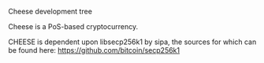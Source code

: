 
Cheese development tree

Cheese is a PoS-based cryptocurrency.

CHEESE is dependent upon libsecp256k1 by sipa, the sources for which can be found here:
https://github.com/bitcoin/secp256k1
